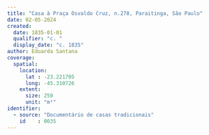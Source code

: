 ```yaml
---
title: "Casa à Praça Osvaldo Cruz, n.278, Paraitinga, São Paulo"
date: 02-05-2024
created:
  date: 1835-01-01
  qualifier: "c. "
  display_date: "c. 1835"
author: Eduarda Santana
coverage:
  spatial:
    location:
      lat : -23.221705
      long: -45.310726
    extent:
      size: 250
      unit: "m²"
identifier:
  - source: "Documentário de casas tradicionais"
    id    : 0035
---
```

